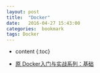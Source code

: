 ```yaml
---
layout: post
title:  "Docker"
date:   2016-04-27 15:43:00
categories:  bookmark
tags: Docker 
---
```

* content
{:toc}  

* [原	Docker入门与实战系列：基础](http://my.oschina.net/gudaoxuri/blog/527151?fromerr=HwwiK9Ku)

